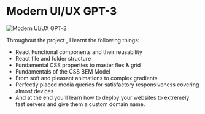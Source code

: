 # Modern UI/UX GPT-3


![Modern UI/UX GPT-3](https://i.ibb.co/TR5LW9z/image.png)


 Throughout the project , I learnt the following things:
 
- React Functional components and their reusability
- React file and folder structure
- Fundamental CSS properties to master flex & grid
- Fundamentals of the CSS BEM Model
- From soft and pleasant animations to complex gradients
- Perfectly placed media queries for satisfactory responsiveness covering almost devices
- And at the end you'll learn how to deploy your websites to extremely fast servers and give them a custom domain name.
